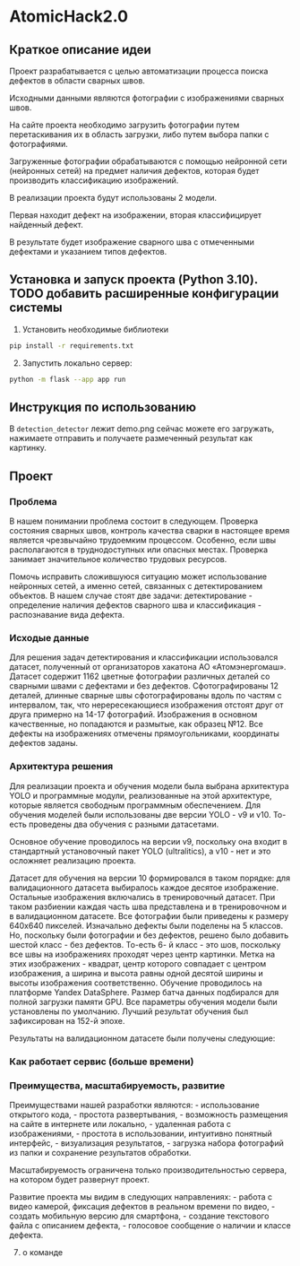 # AtomicHack2.0

## Краткое описание идеи

Проект разрабатывается с целью автоматизации процесса поиска дефектов в области сварных швов.

Исходными данными являются фотографии с изображениями сварных швов.

На сайте проекта необходимо загрузить фотографии путем перетаскивания их в область загрузки, либо путем выбора папки с фотографиями.

Загруженные фотографии обрабатываются с помощью нейронной сети (нейронных сетей) на предмет наличия дефектов, которая будет производить классификацию изображений.

В реализации проекта будут использованы 2 модели. 

Первая находит дефект на изображении, вторая классифицирует найденный дефект.

В результате будет изображение сварного шва с отмеченными дефектами и указанием типов дефектов.

## Установка и запуск проекта (Python 3.10). TODO добавить расширенные конфигурации системы
1. Установить необходимые библиотеки
```bash
pip install -r requirements.txt
```
2. Запустить локально сервер:
```bash
python -m flask --app app run
```

## Инструкция по использованию
В `detection_detector` лежит demo.png сейчас можете его загружать, нажимаете отправить и получаете размеченный результат как картинку.


## Проект

### Проблема

В нашем понимании проблема состоит в следующем. Проверка состояния сварных швов, контроль качества сварки в настоящее время является чрезвычайно трудоемким процессом. Особенно, если швы располагаются в труднодоступных или опасных местах. Проверка занимает значительное количество трудовых ресурсов. 

Помочь исправить сложившуюся ситуацию может использование нейронных сетей, а именно сетей, связанных с детектированием объектов. В нашем случае стоят две задачи: детектирование - определение наличия дефектов сварного шва и классификация - распознавание вида дефекта.

### Исходые данные

Для решения задач детектирования и классификации использовался датасет, полученный от организаторов хакатона АО «Атомэнергомаш». Датасет содержит 1162 цветные фотографии различных деталей со сварными швами с дефектами и без дефектов. Сфотографированы 12 деталей, длинные сварные швы сфотографированы вдоль по частям с интервалом, так, что нерересекающиеся изображения отстоят друг от друга примерно на 14-17 фотографий. Изображения в основном качественные, но попадаются и размытые, как образец №12. Все дефекты на изображениях отмечены прямоугольниками, координаты дефектов заданы.

### Архитектура решения

Для реализации проекта и обучения модели была выбрана архитектура YOLO и программные модули, реализованные на этой архитектуре, которые является свободным программным обеспечением. Для обучения моделей были использованы две версии YOLO - v9 и v10. То-есть проведены два обучения с разными датасетами. 

Основное обучение проводилось на версии v9, поскольку она входит в стандартный установочный пакет YOLO (ultralitics), а v10 - нет и это осложняет реализацию проекта.



Датасет для обучения на версии 10 формировался в таком порядке: для валидационного датасета выбиралось каждое десятое изображение. Остальные изображения включались в тренировочный датасет. При таком разбиении каждая часть шва  представлена и в тренировочном и в валидационном датасете. Все фотографии были приведены к размеру 640х640 пикселей.
Изначально дефекты были поделены на 5 классов. Но, поскольку были фотографии и без дефектов, решено было добавить шестой класс - без дефектов. То-есть 6- й класс - это шов, поскольку все швы на изображениях проходят через центр картинки. Метка на этих изображених - квадрат, центр которого совпадает с центром изображения, а ширина и высота равны одной десятой ширины и высоты изображения соответственно. Обучение проводилось на платформе Yandex DataSphere.
Размер батча данных подбирался для полной загрузки памяти GPU. Все параметры обучения модели были установлены по умолчанию.
Лучший результат обучения был зафиксирован на 152-й эпохе.

Результаты на валидационном датасете были получены следующие:



### Как работает сервис (больше времени)



### Преимущества, масштабируемость, развитие

Преимуществами нашей разработки являются:
    - использование открытого кода,
    - простота развертывания,
    - возможность размещения на сайте в интернете или локально,
    - удаленная работа с изображениями,
    - простота в использовании, интуитивно понятный интерфейс,
    - визуализация результатов,
    - загрузка набора фотографий из папки и сохранение результатов обработки.

Масштабируемость ограничена только производительностью сервера, на котором будет развернут проект.

Развитие проекта мы видим в следующих направлениях:
    - работа с видео камерой, фиксация дефектов в реальном времени по видео,
    - создать мобильную версию для смартфона,
    - создание текстового файла с описанием дефекта,
    - голосовое сообщение о наличии и классе дефекта.

7. о команде

